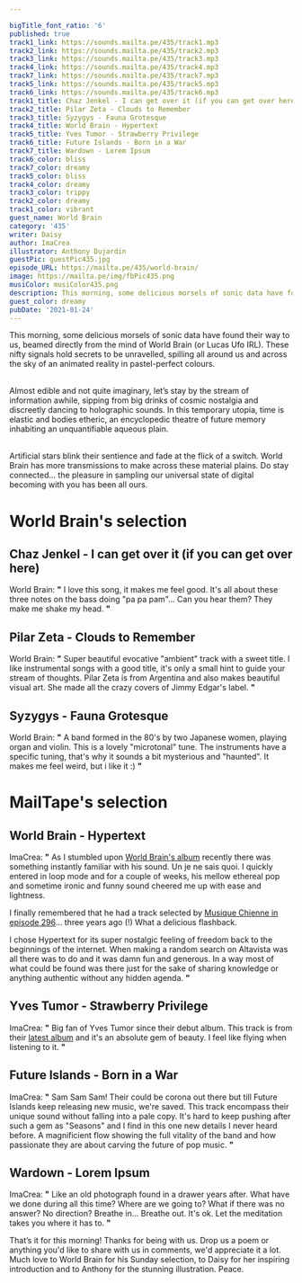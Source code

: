 ```yaml
---

bigTitle_font_ratio: '6'
published: true
track1_link: https://sounds.mailta.pe/435/track1.mp3
track2_link: https://sounds.mailta.pe/435/track2.mp3
track3_link: https://sounds.mailta.pe/435/track3.mp3
track4_link: https://sounds.mailta.pe/435/track4.mp3
track7_link: https://sounds.mailta.pe/435/track7.mp3
track5_link: https://sounds.mailta.pe/435/track5.mp3
track6_link: https://sounds.mailta.pe/435/track6.mp3
track1_title: Chaz Jenkel - I can get over it (if you can get over here)
track2_title: Pilar Zeta - Clouds to Remember
track3_title: Syzygys - Fauna Grotesque
track4_title: World Brain - Hypertext
track5_title: Yves Tumor - Strawberry Privilege
track6_title: Future Islands - Born in a War
track7_title: Wardown - Lorem Ipsum
track6_color: bliss
track7_color: dreamy
track5_color: bliss
track4_color: dreamy
track3_color: trippy
track2_color: dreamy
track1_color: vibrant
guest_name: World Brain
category: '435'
writer: Daisy
author: ImaCrea
illustrator: Anthony Dujardin
guestPic: guestPic435.jpg
episode_URL: https://mailta.pe/435/world-brain/
image: https://mailta.pe/img/fbPic435.png
musiColor: musiColor435.png
description: This morning, some delicious morsels of sonic data have found their way to us, beamed directly from the mind of World Brain (or Lucas Ufo IRL). These nifty signals hold secrets to be unravelled, spilling all around us and across the sky of an animated reality in pastel-perfect colours.
guest_color: dreamy
pubDate: '2021-01-24'
---
```

This morning, some delicious morsels of sonic data have found their way to us, beamed directly from the mind of World Brain (or Lucas Ufo IRL). These nifty signals hold secrets to be unravelled, spilling all around us and across the sky of an animated reality in pastel-perfect colours.<br><br>

Almost edible and not quite imaginary, let’s stay by the stream of information awhile, sipping from big drinks of cosmic nostalgia and discreetly dancing to holographic sounds. In this temporary utopia, time is elastic and bodies etheric, an encyclopedic theatre of future memory inhabiting an unquantifiable aqueous plain.<br><br>

Artificial stars blink their sentience and fade at the flick of a switch. World Brain has more transmissions to make across these material plains. Do stay connected… the pleasure in sampling our universal state of digital becoming with you has been all ours.



# World Brain's selection

## Chaz Jenkel - I can get over it (if you can get over here)

World Brain: **"** I love this song, it makes me feel good. It's all about these three notes on the bass doing "pa pa pam"... Can you hear them? They make me shake my head. **"** 


## Pilar Zeta - Clouds to Remember

World Brain: **"** Super beautiful evocative "ambient" track with a sweet title. I like instrumental songs with a good title, it's only a small hint to guide your stream of thoughts. Pilar Zeta is from Argentina and also makes beautiful visual art. She made all the crazy covers of Jimmy Edgar's label. **"** 


## Syzygys - Fauna Grotesque

World Brain: **"** A band formed in the 80's by two Japanese women, playing organ and violin. This is a lovely "microtonal" tune. The instruments have a specific tuning, that's why it sounds a bit mysterious and "haunted". It makes me feel weird, but i like it :) **"** 

# MailTape's selection

## World Brain - Hypertext
ImaCrea: **"** As I stumbled upon [World Brain's album](https://worldbrain.bandcamp.com/album/peer-2-peer) recently there was something instantly familiar with his sound. Un je ne sais quoi. I quickly entered in loop mode and for a couple of weeks, his mellow ethereal pop and sometime ironic and funny sound cheered me up with ease and lightness.

I finally remembered that he had a track selected by [Musique Chienne in episode 296](https://www.mailta.pe/296/musique-chienne/)... three years ago (!) What a delicious flashback.

I chose Hypertext for its super nostalgic feeling of freedom back to the beginnings of the internet. When making a random search on Altavista was all there was to do and it was damn fun and generous. In a way most of what could be found was there just for the sake of sharing knowledge or anything authentic without any hidden agenda. **"** 

## Yves Tumor - Strawberry Privilege 
ImaCrea: **"** Big fan of Yves Tumor since their debut album. This track is from their [latest album](https://yves-tumor.bandcamp.com/album/heaven-to-a-tortured-mind) and it's an absolute gem of beauty. I feel like flying when listening to it. **"** 

## Future Islands - Born in a War
ImaCrea: **"** Sam Sam Sam! Their could be corona out there but till Future Islands keep releasing new music, we're saved. This track encompass their unique sound without falling into a pale copy. It's hard to keep pushing after such a gem as "Seasons" and I find in this one new details I never heard before. A magnificient flow showing the full vitality of the band and how passionate they are about carving the future of pop music. **"** 

## Wardown - Lorem Ipsum 
ImaCrea: **"** Like an old photograph found in a drawer years after. What have we done during all this time? Where are we going to? What if there was no answer? No direction? Breathe in... Breathe out. It's ok. Let the meditation takes you where it has to. **"** 

That’s it for this morning! Thanks for being with us. Drop us a poem or anything you'd like to share with us in comments, we'd appreciate it a lot. Much love to World Brain for his Sunday selection, to Daisy for her inspiring introduction and to Anthony for the stunning illustration. Peace.
